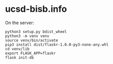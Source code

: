 # ucsd-bisb.info

On the server:
```
python3 setup.py bdist_wheel
python3 -m venv venv
source venv/bin/activate
pip3 install dist/flaskr-1.0.0-py3-none-any.whl
cd venv/lib
export FLASK_APP=flaskr
flask init-db
```

